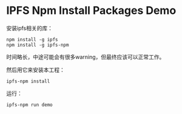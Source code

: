 IPFS Npm Install Packages Demo
==============================

安装ipfs相关的库：

```
npm install -g ipfs
npm install -g ipfs-npm
```

时间略长，中途可能会有很多warning，但最终应该可以正常工作。

然后用它来安装本工程：

```
ipfs-npm install
```

运行：

```
ipfs-npm run demo
```
